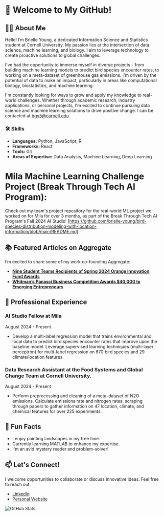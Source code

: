 # 🌟 Welcome to My GitHub!

## 👩‍💻 About Me
Hello! I’m Brielle Young, a dedicated Information Science and Statistics student at Cornell University. My passion lies at the intersection of data science, machine learning, and biology. I aim to leverage technology to create proactive solutions to global challenges. 

I've had the opportunity to immerse myself in diverse projects - from building machine learning models to predict bird species encounter rates, to working on a meta-dataset of greenhouse gas emissions. I'm driven by the potential of data to make an impact, particularly in areas like computational biology, biostatistics, and machine learning.

I'm constantly looking for ways to grow and apply my knowledge to real-world challenges. Whether through academic research, industry applications, or personal projects, I'm excited to continue pursuing data science and machine learning solutions to drive positive change. I can be contacted at bgy5@cornell.edu. 

### 🛠️ Skills
- **Languages:** Python, JavaScript, R
- **Frameworks:** React
- **Tools:** Git
- **Areas of Expertise:** Data Analysis, Machine Learning, Deep Learning

# Mila Machine Learning Challenge Project (Break Through Tech AI Program):
Check out my team's project repository for the real-world ML project we worked on for Mila for over 3 months, as part of the Break Through Tech AI Program's Fall 2024 AI Studio! [https://github.com/brielle-young/bird-species-distribution-modeling-with-location-information/blob/main/README.md]

## 📚 Featured Articles on Aggregate
I’m excited to share some of my work co-founding Aggregate:
- **[Nine Student Teams Recipients of Spring 2024 Orange Innovation Fund Awards](https://library.syracuse.edu/news/Nine-Student-Teams-Recipients-of-Spring-2024-Orange-Innovation-Fund-Awards/)**
- **[Whitman’s Panasci Business Competition Awards $40,000 to Emerging Entrepreneurs](https://whitman.syracuse.edu/about/newsroom/whitman-news/news-detail/2024/04/25/whitman-s-panasci-business-competition-awards-40K-to-emerging-entrepreneurs)**

## 💼 Professional Experience
### AI Studio Fellow at Mila
August 2024 - Present  
- Develop a multi-label regression model that trains environmental and local data to predict bird species encounter rates that improve upon the baseline model. Leverage supervised learning techniques (multi-layer perceptron) for multi-label regression on 670 bird species and 29 climate/location features.

### Data Research Assistant at the Food Systems and Global Change Team at Cornell University.
August 2024 - Present
- Perform preprocessing and cleaning of a meta-dataset of N2O emissions. Calculate emissions rate and nitrogen rates, scraping through papers to gather information on 47 location, climate, and chemical features for over 225 experiments.

## 🎉 Fun Facts
- I enjoy painting landscapes in my free time.
- Currently learning MATLAB to enhance my expertise.
- I'm an avid mystery reader and problem-solver!

## 📫 Let's Connect!
I welcome opportunities to collaborate or discuss innovative ideas. Feel free to reach out:
- [LinkedIn](https://www.linkedin.com/in/brielleyoung/)
- [Personal Website](https://brielle-young.github.io/profile/)

![GitHub Stats](https://github-readme-stats.vercel.app/api?username=brielle-young&show_icons=true&theme=default_repocard)



